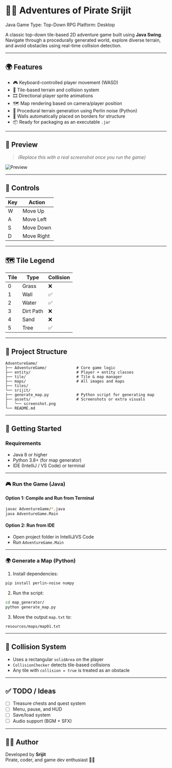 
# 🏴‍☠️ Adventures of Pirate Srijit

Java
Game Type: Top-Down RPG
Platform: Desktop

A classic top-down tile-based 2D adventure game built using **Java Swing**. Navigate through a procedurally generated world, explore diverse terrain, and avoid obstacles using real-time collision detection.

---

## 🌍 Features

- 🎮 Keyboard-controlled player movement (WASD)
- 🧱 Tile-based terrain and collision system
- 🎞️ Directional player sprite animations
- 🗺️ Map rendering based on camera/player position
- 🧠 Procedural terrain generation using Perlin noise (Python)
- 🧱 Walls automatically placed on borders for structure
- 📦 Ready for packaging as an executable `.jar`

---

## 📸 Preview

> *(Replace this with a real screenshot once you run the game)*

![Preview](assets/screenshot.png)

---

## 🧩 Controls

| Key | Action    |
|-----|-----------|
| W   | Move Up   |
| A   | Move Left |
| S   | Move Down |
| D   | Move Right |

---

## 🗺 Tile Legend

| Tile | Type      | Collision |
|------|-----------|-----------|
| 0    | Grass     | ❌        |
| 1    | Wall      | ✅        |
| 2    | Water     | ✅        |
| 3    | Dirt Path | ❌        |
| 4    | Sand      | ❌        |
| 5    | Tree      | ✅        |

---

## 📁 Project Structure

```
AdventureGame/
├── AdventureGame/             # Core game logic
├── entity/                    # Player + entity classes
├── tile/                      # Tile & map manager                
├── maps/                      # All images and maps
├── tiles/
└── srijit/            
├── generate_map.py            # Python script for generating map
├── assets/                    # Screenshots or extra visuals
│   └── screenshot.png
└── README.md
```

---

## 🚀 Getting Started

### Requirements

- Java 8 or higher
- Python 3.8+ (for map generator)
- IDE (IntelliJ / VS Code) or terminal

---

### 🎮 Run the Game (Java)

#### Option 1: Compile and Run from Terminal
```bash
javac AdventureGame/*.java
java AdventureGame.Main
```

#### Option 2: Run from IDE
- Open project folder in IntelliJ/VS Code
- Run `AdventureGame.Main`

---

### 🌍 Generate a Map (Python)

1. Install dependencies:
```bash
pip install perlin-noise numpy
```

2. Run the script:
```bash
cd map_generator/
python generate_map.py
```

3. Move the output `map.txt` to:
```
resources/maps/map01.txt
```

---

## 🧱 Collision System

- Uses a rectangular `solidArea` on the player
- `CollisionChecker` detects tile-based collisions
- Any tile with `collision = true` is treated as an obstacle

---


## ✅ TODO / Ideas

- [ ] Treasure chests and quest system
- [ ] Menu, pause, and HUD
- [ ] Save/load system
- [ ] Audio support (BGM + SFX)

---


## 👨‍💻 Author

Developed by **Srijit**  
Pirate, coder, and game dev enthusiast 🏴‍☠️
